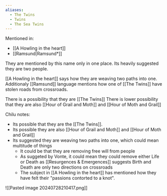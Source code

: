 ```yaml
---
aliases:
  - The Twins
  - Twins
  - The Sea Twins
---
```

Mentioned in:
- [[A Howling in the heart]]
- [[Ramsund|Ramsund*]]

They are mentioned by this name only in one place. Its heavily suggested they are two people. 

[[A Howling in the heart]] says how they are weaving two paths into one. 
Additionaly [[Ramsund]] language mentions how one of [[The Twins]] have stolen roads from crossroads.

There is a possibility that they are [[The Twins]]
There is lower possibility that they are also [[Hour of Grail and Moth]] and [[Hour of Moth and Grail]]

Chilu notes:
- Its possible that they are the [[The Twins]].
- Its possible they are also [[Hour of Grail and Moth]] and [[Hour of Moth and Grail]]
- Its suggested they are weaving two paths into one, which could mean multitude of things
	- It could be that they are removing free will from people
	- As suggeted by Vonte, it could mean they could remove either Life or Death as [[Resurgences & Emergences]] suggests Birth and Death are only two directions on crossroads
	- The subject in [[A Howling in the heart]] has mentioned how they have felt their "passions contorted to a knot".

![[Pasted image 20240728210417.png]]
